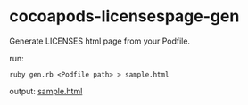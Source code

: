 cocoapods-licensespage-gen
==========================

Generate LICENSES html page from your Podfile.

run:

    ruby gen.rb <Podfile path> > sample.html
    
output: [sample.html](https://raw.github.com/kenmaz/cocoapods-licenses-page/master/sample.html)
